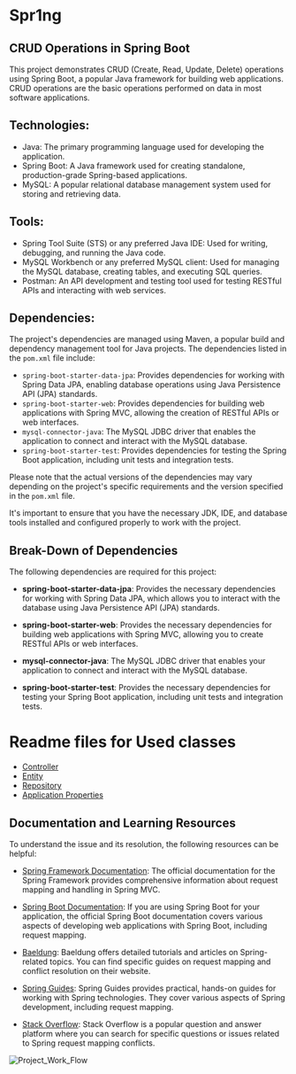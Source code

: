 # Spr1ng

## CRUD Operations in Spring Boot

This project demonstrates CRUD (Create, Read, Update, Delete) operations using Spring Boot, a popular Java framework for building web applications. CRUD operations are the basic operations performed on data in most software applications.


## Technologies:
- Java: The primary programming language used for developing the application.
- Spring Boot: A Java framework used for creating standalone, production-grade Spring-based applications.
- MySQL: A popular relational database management system used for storing and retrieving data.

  
## Tools:
- Spring Tool Suite (STS) or any preferred Java IDE: Used for writing, debugging, and running the Java code.
- MySQL Workbench or any preferred MySQL client: Used for managing the MySQL database, creating tables, and executing SQL queries.
- Postman: An API development and testing tool used for testing RESTful APIs and interacting with web services.


## Dependencies:
The project's dependencies are managed using Maven, a popular build and dependency management tool for Java projects. The dependencies listed in the `pom.xml` file include:

- `spring-boot-starter-data-jpa`: Provides dependencies for working with Spring Data JPA, enabling database operations using Java Persistence API (JPA) standards.
- `spring-boot-starter-web`: Provides dependencies for building web applications with Spring MVC, allowing the creation of RESTful APIs or web interfaces.
- `mysql-connector-java`: The MySQL JDBC driver that enables the application to connect and interact with the MySQL database.
- `spring-boot-starter-test`: Provides dependencies for testing the Spring Boot application, including unit tests and integration tests.

Please note that the actual versions of the dependencies may vary depending on the project's specific requirements and the version specified in the `pom.xml` file.

It's important to ensure that you have the necessary JDK, IDE, and database tools installed and configured properly to work with the project.



## Break-Down of Dependencies

The following dependencies are required for this project:

- **spring-boot-starter-data-jpa**: Provides the necessary dependencies for working with Spring Data JPA, which allows you to interact with the database using Java Persistence API (JPA) standards.

- **spring-boot-starter-web**: Provides the necessary dependencies for building web applications with Spring MVC, allowing you to create RESTful APIs or web interfaces.

- **mysql-connector-java**: The MySQL JDBC driver that enables your application to connect and interact with the MySQL database.

- **spring-boot-starter-test**: Provides the necessary dependencies for testing your Spring Boot application, including unit tests and integration tests.


# Readme files for Used classes 
 
  - [Controller](https://github.com/Harshak-1744/Spr1ng/blob/main/CrudOperation/src/main/java/com/example/demo/controller/Controller.md)
  - [Entity](https://github.com/Harshak-1744/Spr1ng/blob/main/CrudOperation/src/main/java/com/example/demo/entity/Entity_Readme.md)
  - [Repository](https://github.com/Harshak-1744/Spr1ng/blob/main/CrudOperation/src/main/java/com/example/demo/repository/Repository.md)
  - [Application Properties](https://github.com/Harshak-1744/Spr1ng/blob/main/CrudOperation/src/main/resources/properties.md)

## Documentation and Learning Resources

To understand the issue and its resolution, the following resources can be helpful:

- [Spring Framework Documentation](https://spring.io/): The official documentation for the Spring Framework provides comprehensive information about request mapping and handling in Spring MVC.

- [Spring Boot Documentation](https://spring.io/projects/spring-boot): If you are using Spring Boot for your application, the official Spring Boot documentation covers various aspects of developing web applications with Spring Boot, including request mapping.

- [Baeldung](https://www.baeldung.com/): Baeldung offers detailed tutorials and articles on Spring-related topics. You can find specific guides on request mapping and conflict resolution on their website.

- [Spring Guides](https://spring.io/guides): Spring Guides provides practical, hands-on guides for working with Spring technologies. They cover various aspects of Spring development, including request mapping.

- [Stack Overflow](https://stackoverflow.com/): Stack Overflow is a popular question and answer platform where you can search for specific questions or issues related to Spring request mapping conflicts.


![Project_Work_Flow]()


